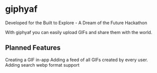 # giphyaf

Developed for the Built to Explore - A Dream of the Future Hackathon

With giphyaf you can easily upload GIFs and share them with the world.

## Planned Features

Creating a GIF in-app
Adding a feed of all GIFs created by every user.
Adding search
webp format support